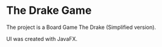 # The Drake Game
The project is a Board Game The Drake (Simplified version).

UI was created with JavaFX.
